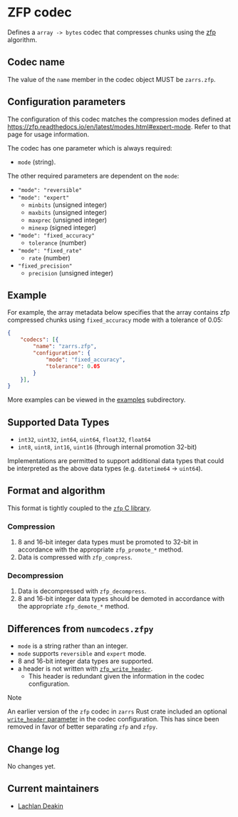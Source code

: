 # ZFP codec

Defines a `array -> bytes` codec that compresses chunks using the [zfp](https://github.com/LLNL/zfp) algorithm.

## Codec name

The value of the `name` member in the codec object MUST be `zarrs.zfp`.

## Configuration parameters

The configuration of this codec matches the compression modes defined at <https://zfp.readthedocs.io/en/latest/modes.html#expert-mode>.
Refer to that page for usage information.

The codec has one parameter which is always required:
- `mode` (string).

The other required parameters are dependent on the `mode`:
- `"mode": "reversible"`
- `"mode": "expert"`
    - `minbits` (unsigned integer)
    - `maxbits` (unsigned integer)
    - `maxprec` (unsigned integer)
    - `minexp` (signed integer)
- `"mode": "fixed_accuracy"`
    - `tolerance` (number)
- `"mode": "fixed_rate"`
    - `rate` (number)
- `"fixed_precision"`
    - `precision` (unsigned integer)

## Example

For example, the array metadata below specifies that the array contains zfp compressed chunks using `fixed_accuracy` mode with a tolerance of 0.05:

```json
{
    "codecs": [{
        "name": "zarrs.zfp",
        "configuration": {
            "mode": "fixed_accuracy",
            "tolerance": 0.05
        }
    }],
}
```

More examples can be viewed in the [examples](./examples/) subdirectory.

## Supported Data Types

- `int32`, `uint32`, `int64`, `uint64`, `float32`, `float64`
- `int8`, `uint8`, `int16`, `uint16` (through internal promotion 32-bit)

Implementations are permitted to support additional data types that could be interpreted as the above data types (e.g. `datetime64` -> `uint64`).

## Format and algorithm

This format is tightly coupled to the [`zfp` C library](https://zfp.readthedocs.io/en/latest/).

### Compression

1. 8 and 16-bit integer data types must be promoted to 32-bit in accordance with the appropriate `zfp_promote_*` method.
2. Data is compressed with `zfp_compress`.

### Decompression

1. Data is decompressed with `zfp_decompress`.
2. 8 and 16-bit integer data types should be demoted in accordance with the appropriate `zfp_demote_*` method.

## Differences from `numcodecs.zfpy`

- `mode` is a string rather than an integer.
- `mode` supports `reversible` and `expert` mode.
- 8 and 16-bit integer data types are supported.
- a header is not written with [`zfp_write_header`](https://zfp.readthedocs.io/en/release0.5.5/high-level-api.html#c.zfp_write_header).
  - This header is redundant given the information in the codec configuration.

> [!NOTE]
> An earlier version of the `zfp` codec in `zarrs` Rust crate included an optional [`write_header` parameter](https://docs.rs/zarrs_metadata/0.3.7/zarrs_metadata/v3/array/codec/zfp/struct.ZfpCodecConfigurationV1.html) in the codec configuration.
> This has since been removed in favor of better separating `zfp` and `zfpy`.

## Change log

No changes yet.

## Current maintainers

* [Lachlan Deakin](https://github.com/LDeakin)
